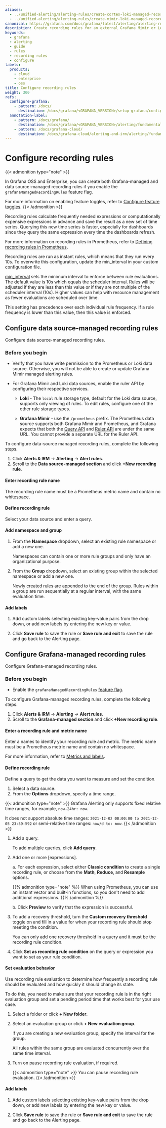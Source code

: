 ```yaml
---
aliases:
  - ../unified-alerting/alerting-rules/create-cortex-loki-managed-recording-rule/ # /docs/grafana/<GRAFANA_VERSION>/alerting/unified-alerting/alerting-rules/create-cortex-loki-managed-recording-rule/
  - ../unified-alerting/alerting-rules/create-mimir-loki-managed-recording-rule/ # /docs/grafana/<GRAFANA_VERSION>/alerting/unified-alerting/alerting-rules/create-mimir-loki-managed-recording-rule/
canonical: https://grafana.com/docs/grafana/latest/alerting/alerting-rules/create-mimir-loki-managed-recording-rule/
description: Create recording rules for an external Grafana Mimir or Loki instance
keywords:
  - grafana
  - alerting
  - guide
  - rules
  - recording rules
  - configure
labels:
  products:
    - cloud
    - enterprise
    - oss
title: Configure recording rules
weight: 300
refs:
  configure-grafana:
    - pattern: /docs/
      destination: /docs/grafana/<GRAFANA_VERSION>/setup-grafana/configure-grafana/
  annotation-label:
    - pattern: /docs/grafana/
      destination: /docs/grafana/<GRAFANA_VERSION>/alerting/fundamentals/alert-rules/annotation-label/
    - pattern: /docs/grafana-cloud/
      destination: /docs/grafana-cloud/alerting-and-irm/alerting/fundamentals/alert-rules/annotation-label/
---
```


# Configure recording rules

{{< admonition type="note" >}}

In Grafana OSS and Enterprise, you can create both Grafana-managed and data source-managed recording rules if you enable the `grafanaManagedRecordingRules` feature flag.

For more information on enabling feature toggles, refer to [Configure feature toggles](https://grafana.com/docs/grafana/<GRAFANA_VERSION>/setup-grafana/configure-grafana/feature-toggles).
{{< /admonition >}}

Recording rules calculate frequently needed expressions or computationally expensive expressions in advance and save the result as a new set of time series. Querying this new time series is faster, especially for dashboards since they query the same expression every time the dashboards refresh.

For more information on recording rules in Prometheus, refer to [Defining recording rules in Prometheus](https://prometheus.io/docs/prometheus/latest/configuration/recording_rules/).

Recording rules are run as instant rules, which means that they run every 10s. To overwrite this configuration, update the min_interval in your custom configuration file.

[min_interval](ref:configure-grafana) sets the minimum interval to enforce between rule evaluations. The default value is 10s which equals the scheduler interval. Rules will be adjusted if they are less than this value or if they are not multiple of the scheduler interval (10s). Higher values can help with resource management as fewer evaluations are scheduled over time.

This setting has precedence over each individual rule frequency. If a rule frequency is lower than this value, then this value is enforced.

## Configure data source-managed recording rules

Configure data source-managed recording rules.

### Before you begin

- Verify that you have write permission to the Prometheus or Loki data source. Otherwise, you will not be able to create or update Grafana Mimir managed alerting rules.

- For Grafana Mimir and Loki data sources, enable the ruler API by configuring their respective services.

  - **Loki** - The `local` rule storage type, default for the Loki data source, supports only viewing of rules. To edit rules, configure one of the other rule storage types.

  - **Grafana Mimir** - use the `/prometheus` prefix. The Prometheus data source supports both Grafana Mimir and Prometheus, and Grafana expects that both the [Query API](/docs/mimir/latest/operators-guide/reference-http-api/#querier--query-frontend) and [Ruler API](/docs/mimir/latest/operators-guide/reference-http-api/#ruler) are under the same URL. You cannot provide a separate URL for the Ruler API.

To configure data-source managed recording rules, complete the following steps.

1. Click **Alerts & IRM** -> **Alerting** ->
   **Alert rules**.
1. Scroll to the **Data source-managed section** and click **+New recording rule**.

#### Enter recording rule name

The recording rule name must be a Prometheus metric name and contain no whitespace.

#### Define recording rule

Select your data source and enter a query.

#### Add namespace and group

1. From the **Namespace** dropdown, select an existing rule namespace or add a new one.

   Namespaces can contain one or more rule groups and only have an organizational purpose.

1. From the **Group** dropdown, select an existing group within the selected namespace or add a new one.

   Newly created rules are appended to the end of the group. Rules within a group are run sequentially at a regular interval, with the same evaluation time.

#### Add labels

1. Add custom labels selecting existing key-value pairs from the drop down, or add new labels by entering the new key or value.

1. Click **Save rule** to save the rule or **Save rule and exit** to save the rule and go back to the Alerting page.

## Configure Grafana-managed recording rules

Configure Grafana-managed recording rules.

### Before you begin

- Enable the `grafanaManagedRecordingRules` [feature flag](https://grafana.com/docs/grafana/<GRAFANA_VERSION>/setup-grafana/configure-grafana/feature-toggles/).

To configure Grafana-managed recording rules, complete the following steps.

1. Click **Alerts & IRM** -> **Alerting** ->
   **Alert rules**.
1. Scroll to the **Grafana-managed section** and click **+New recording rule**.

#### Enter a recording rule and metric name

Enter a names to identify your recording rule and metric. The metric name must be a Prometheus metric name and contain no whitespace.

For more information, refer to [Metrics and labels](https://prometheus.io/docs/concepts/data_model/#metric-names-and-labels).

#### Define recording rule

Define a query to get the data you want to measure and set the condition.

1. Select a data source.
1. From the **Options** dropdown, specify a time range.

{{< admonition type="note" >}}
Grafana Alerting only supports fixed relative time ranges, for example, `now-24hr: now`.

It does not support absolute time ranges: `2021-12-02 00:00:00 to 2021-12-05 23:59:592` or semi-relative time ranges: `now/d to: now`.
{{< /admonition >}}

1. Add a query.

   To add multiple queries, click **Add query**.

2. Add one or more [expressions].

   a. For each expression, select either **Classic condition** to create a single recording rule, or choose from the **Math**, **Reduce**, and **Resample** options.

   {{% admonition type="note" %}}
   When using Prometheus, you can use an instant vector and built-in functions, so you don't need to add additional expressions.
   {{% /admonition %}}

   b. Click **Preview** to verify that the expression is successful.

3. To add a recovery threshold, turn the **Custom recovery threshold** toggle on and fill in a value for when your recording rule should stop meeting the condition.

   You can only add one recovery threshold in a query and it must be the recording rule condition.

4. Click **Set as recording rule condition** on the query or expression you want to set as your rule condition.

#### Set evaluation behavior

Use recording rule evaluation to determine how frequently a recording rule should be evaluated and how quickly it should change its state.

To do this, you need to make sure that your recording rule is in the right evaluation group and set a pending period time that works best for your use case.

1. Select a folder or click **+ New folder**.
1. Select an evaluation group or click **+ New evaluation group**.

   If you are creating a new evaluation group, specify the interval for the group.

   All rules within the same group are evaluated concurrently over the same time interval.

1. Turn on pause recording rule evaluation, if required.

   {{< admonition type="note" >}}
   You can pause recording rule evaluation.
   {{< /admonition >}}

#### Add labels

1. Add custom labels selecting existing key-value pairs from the drop down, or add new labels by entering the new key or value.

1. Click **Save rule** to save the rule or **Save rule and exit** to save the rule and go back to the Alerting page.
